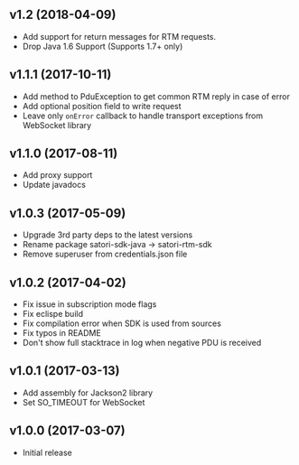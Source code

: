 v1.2 (2018-04-09)
--------------------
* Add support for return messages for RTM requests.
* Drop Java 1.6 Support (Supports 1.7+ only)

v1.1.1 (2017-10-11)
-------------------
* Add method to PduException to get common RTM reply in case of error
* Add optional position field to write request
* Leave only `onError` callback to handle transport exceptions from WebSocket library

v1.1.0 (2017-08-11)
-------------------
* Add proxy support
* Update javadocs

v1.0.3 (2017-05-09)
-------------------
* Upgrade 3rd party deps to the latest versions
* Rename package satori-sdk-java -> satori-rtm-sdk
* Remove superuser from credentials.json file

v1.0.2 (2017-04-02)
-------------------
* Fix issue in subscription mode flags
* Fix eclispe build
* Fix compilation error when SDK is used from sources
* Fix typos in README
* Don't show full stacktrace in log when negative PDU is received

v1.0.1 (2017-03-13)
-------------------
* Add assembly for Jackson2 library
* Set SO_TIMEOUT for WebSocket

v1.0.0 (2017-03-07)
-------------------
* Initial release
